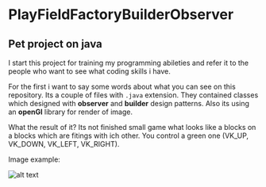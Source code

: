 # PlayFieldFactoryBuilderObserver

## Pet project on java

I start this project for training my programming abileties and refer it to the people who want to see what coding skills i have.

For the first i want to say some words about what you can see on this repository. Its a couple of files with `.java` extension. They contained classes which designed with **observer** and **builder** design patterns. Also its using an **openGl** library for render of image.

What the result of it? Its not finished small game what looks like a blocks on a blocks which are fitings with ich other. You control a green one (VK_UP, VK_DOWN, VK_LEFT, VK_RIGHT).

Image example:

![alt text](https://pp.vk.me/c629224/v629224103/11fb9/5QKy8P6BzrQ.jpg)
